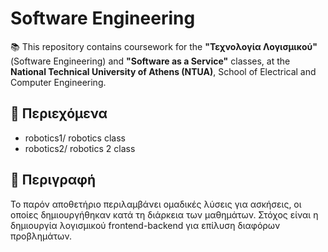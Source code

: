 # Software Engineering

📚 This repository contains coursework for the **"Τεχνολογία Λογισμικού"** (Software Engineering) and **"Software as a Service"** classes, at the **National Technical University of Athens (NTUA)**, School of Electrical and Computer Engineering.

## 📁 Περιεχόμενα

- robotics1/ robotics class
- robotics2/ robotics 2 class

## 🧠 Περιγραφή

Το παρόν αποθετήριο περιλαμβάνει ομαδικές λύσεις για ασκήσεις, οι οποίες δημιουργήθηκαν κατά τη διάρκεια των μαθημάτων. Στόχος είναι η δημιουργία λογισμικού frontend-backend για επίλυση διαφόρων προβλημάτων.
